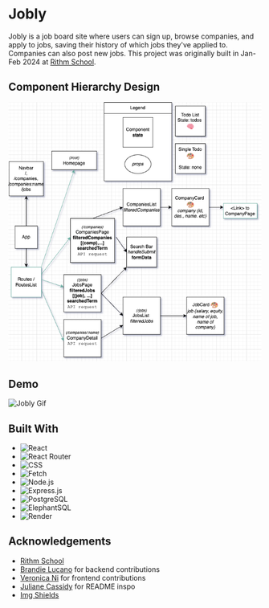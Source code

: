 # Jobly

Jobly is a job board site where users can sign up, browse companies, and apply to jobs, saving their history of which jobs they've applied to.
Companies can also post new jobs. This project was originally built in Jan-Feb 2024 at [Rithm School](https://www.rithmschool.com/).

## Component Hierarchy Design

![Components Design](/jobly/public/README.drawio.png)

## Demo

![Jobly Gif](/jobly/public/joblyGif.gif)

## Built With

* ![React](https://img.shields.io/badge/-React-61DAFB?logo=react&logoColor=white&style=flat)
* ![React Router](https://img.shields.io/badge/-React%20Router-CA4245?logo=react-router&logoColor=white&style=flat)
* ![CSS](https://img.shields.io/badge/-CSS-1572B6?logo=css3&logoColor=white&style=flat)
* ![Fetch](https://img.shields.io/badge/-Fetch%20API-4285F4?logo=webcomponentsdotorg&logoColor=white&style=flat)
* ![Node.js](https://img.shields.io/badge/-Node.js-339933?logo=node.js&logoColor=white&style=flat)
* ![Express.js](https://img.shields.io/badge/-Express.js-000000?logo=express&logoColor=white&style=flat)
* ![PostgreSQL](https://img.shields.io/badge/-PostgreSQL-336791?logo=postgresql&logoColor=white&style=flat)
* ![ElephantSQL](https://img.shields.io/badge/-ElephantSQL-336791?logo=elephantsql&logoColor=white&style=flat)
* ![Render](https://img.shields.io/badge/-Render-333333?logo=render&logoColor=white&style=flat)


## Acknowledgements
* [Rithm School](https://github.com/rithmschool)
* [Brandie Lucano](https://github.com/BMLucano) for backend contributions
* [Veronica Ni](https://github.com/veronicani) for frontend contributions
* [Juliane Cassidy](https://github.com/julianecassidy) for README inspo
* [Img Shields](https://shields.io/)
